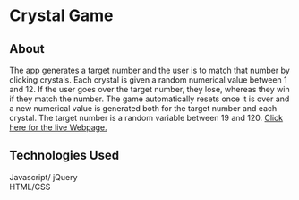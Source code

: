 # Crystal Game

## About

The app generates a target number and the user is to match that number by clicking crystals. Each crystal is given a random numerical value between 1 and 12. If the user goes over the target number, they lose, whereas they win if they match the number. The game automatically resets once it is over and a new numerical value is generated both for the target number and each crystal. The target number is a random variable between 19 and 120. 
<a href= "https://mjefferis.github.io/Crystal-Game/">Click here for the live Webpage.</a>

## Technologies Used
Javascript/ jQuery <br/>
HTML/CSS





